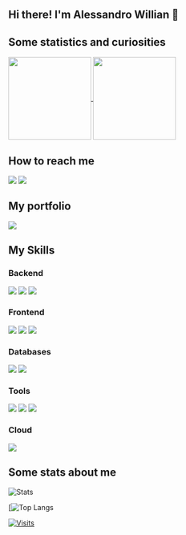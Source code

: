 ## Hi there! I'm Alessandro Willian 👋

## Some statistics and curiosities

<p>
<a href="https://github.com/awilliansd/github-readme-stats">
    <img
      align="center"
      height="165"
      src="https://github-readme-stats.vercel.app/api?username=awilliansd&count_private=true&show_icons=true&custom_title=Alessandro's%20Github%20Stats&hide=issues&theme=blue-green"
    />
  </a>
<a href="https://github.com/awilliansd/github-readme-stats">
    <img
      align="center"
      height="165"
      src="https://github-readme-stats.vercel.app/api/top-langs/?username=awilliansd&exclude_repo=blog,awilliansd.github.io&layout=compact&theme=blue-green&langs_count=8"
    />
</a>
</p>

## How to reach me
<div>
  <a href="mailto:awilliansd@protonmail.com"><img src="https://img.shields.io/badge/Email-999999?style=for-the-badge&logo=apple&logoColor=white" /></a>
  <a href="https://www.linkedin.com/in/awilliansd/?locale=en_US"><img src="https://img.shields.io/badge/LinkedIn-0077B5?style=for-the-badge&logo=linkedin&logoColor=white" /></a>
</div>

## My portfolio
<div>
  <a href="https://awilliansd.github.io"><img src="https://img.shields.io/badge/Blog-100000?style=for-the-badge&logo=github&logoColor=white" /></a>
</div>

## My Skills

### Backend
<div>
  <img src="https://img.shields.io/badge/C%23-239120?style=for-the-badge&logo=c-sharp&logoColor=white" />
  <img src="https://img.shields.io/badge/.NET-5C2D91?style=for-the-badge&logo=.net&logoColor=white" />
  <img src="https://img.shields.io/badge/Python-3776AB?style=for-the-badge&logo=python&logoColor=white" />
</div>

### Frontend
<div>
  <img src="https://img.shields.io/badge/HTML-E34F26?style=for-the-badge&logo=html5&logoColor=white" />
  <img src="https://img.shields.io/badge/CSS-1572B6?style=for-the-badge&logo=css3&logoColor=white" />
  <img src="https://img.shields.io/badge/Bootstrap-563D7C?style=for-the-badge&logo=bootstrap&logoColor=white" />
</div>

### Databases
<div>
  <img src="https://img.shields.io/badge/MongoDB-4EA94B?style=for-the-badge&logo=mongodb&logoColor=white" />
  <img src="https://img.shields.io/badge/PostgreSQL-316192?style=for-the-badge&logo=postgresql&logoColor=white" />
</div>

### Tools
<div>
  <img src="https://img.shields.io/badge/Docker-0DB7ED?style=for-the-badge&logo=docker&logoColor=white" />
  <img src="https://img.shields.io/badge/Git-F14E32?style=for-the-badge&logo=git&logoColor=white" />
  <img src="https://img.shields.io/badge/Markdown-000000?style=for-the-badge&logo=markdown&logoColor=white" />
</div>

### Cloud
<div>
  <img src="https://img.shields.io/badge/Microsoft_Azure-0089D6?style=for-the-badge&logo=microsoft-azure&logoColor=white" />
</div>

## Some stats about me

![Stats](https://github-readme-stats.vercel.app/api/?username=awilliansd&theme=blue-green)

[![Top Langs](https://github-readme-stats.vercel.app/api/top-langs/?username=awilliansd&theme=blue-green)

[![Visits](https://badges.pufler.dev/visits/awilliansd/awilliansd)](https://badges.pufler.dev)
